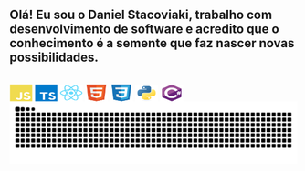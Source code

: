 ## Olá! Eu sou o Daniel Stacoviaki, trabalho com desenvolvimento de software e acredito que o conhecimento é a semente que faz nascer novas possibilidades.

<div style="display: inline_block"><br>
  <img align="center" alt="Rafa-Js" height="30" width="40" src="https://raw.githubusercontent.com/devicons/devicon/master/icons/javascript/javascript-plain.svg">
  <img align="center" alt="Rafa-Ts" height="30" width="40" src="https://raw.githubusercontent.com/devicons/devicon/master/icons/typescript/typescript-plain.svg">
  <img align="center" alt="Rafa-React" height="30" width="40" src="https://raw.githubusercontent.com/devicons/devicon/master/icons/react/react-original.svg">
  <img align="center" alt="Rafa-HTML" height="30" width="40" src="https://raw.githubusercontent.com/devicons/devicon/master/icons/html5/html5-original.svg">
  <img align="center" alt="Rafa-CSS" height="30" width="40" src="https://raw.githubusercontent.com/devicons/devicon/master/icons/css3/css3-original.svg">
  <img align="center" alt="Rafa-Python" height="30" width="40" src="https://raw.githubusercontent.com/devicons/devicon/master/icons/python/python-original.svg">
  <img align="center" alt="Rafa-Csharp" height="30" width="40" src="https://raw.githubusercontent.com/devicons/devicon/master/icons/csharp/csharp-original.svg">
</div>

<picture align="center">
  <source media="(prefers-color-scheme: dark)" srcset="https://raw.githubusercontent.com/stacoviaki/stacoviaki/output/github-contribution-grid-snake-dark.svg">
  <source media="(prefers-color-scheme: light)" srcset="https://raw.githubusercontent.com/stacoviaki/stacoviaki/output/github-contribution-grid-snake-dark.svg">
  <img align="center" alt="github contribution grid snake animation" src="https://raw.githubusercontent.com/stacoviaki/stacoviaki/output/github-contribution-grid-snake.svg">
</picture>
